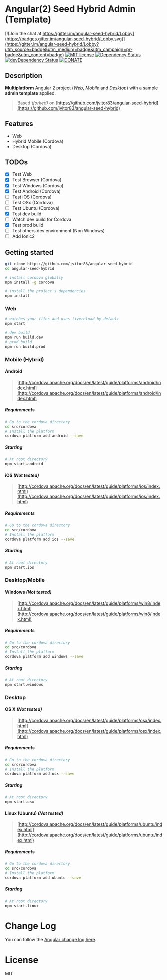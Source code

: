 # Angular(2) Seed Hybrid Admin (Template)

[![Join the chat at https://gitter.im/angular-seed-hybrid/Lobby](https://badges.gitter.im/angular-seed-hybrid/Lobby.svg)](https://gitter.im/angular-seed-hybrid/Lobby?utm_source=badge&utm_medium=badge&utm_campaign=pr-badge&utm_content=badge)
[![MIT license](http://img.shields.io/badge/license-MIT-brightgreen.svg)](http://opensource.org/licenses/MIT)
[![Dependency Status](https://david-dm.org/jvitor83/angular-seed-hybrid-admin.svg)](https://david-dm.org/jvitor83/angular-seed-hybrid-admin)
[![devDependency Status](https://david-dm.org/jvitor83/angular-seed-hybrid-admin/dev-status.svg)](https://david-dm.org/jvitor83/angular-seed-hybrid-admin#info=devDependencies)
[![DONATE](https://pledgie.com/campaigns/32766.png?skin_name=chrome)](https://david-dm.org/jvitor83/angular-seed-hybrid-admin#info=devDependencies)


## Description

**Multiplatform** Angular 2 project (_Web_, _Mobile_ and _Desktop_) with a sample **admin template** applied.

> Based _(forked)_ on [https://github.com/jvitor83/angular-seed-hybrid](https://github.com/jvitor83/angular-seed-hybrid)  
  

## Features

- Web
- Hybrid Mobile (Cordova)
- Desktop (Cordova)

## TODOs

- [x] Test Web
- [x] Test Browser (Cordova)
- [x] Test Windows (Cordova)
- [x] Test Android (Cordova)
- [ ] Test iOS (Cordova)
- [ ] Test OSx (Cordova)
- [ ] Test Ubuntu (Cordova)
- [x] Test dev build
- [ ] Watch dev build for Cordova
- [x] Test prod build
- [ ] Test others dev environment (Non Windows)
- [ ] Add Ionic2

## Getting started

```bash
git clone https://github.com/jvitor83/angular-seed-hybrid
cd angular-seed-hybrid

# install cordova globally
npm install -g cordova

# install the project's dependencies
npm install
```

### Web

```bash
# watches your files and uses livereload by default
npm start

# dev build
npm run build.dev
# prod build
npm run build.prod
```

### Mobile (Hybrid)

#### Android
> [http://cordova.apache.org/docs/en/latest/guide/platforms/android/index.html](http://cordova.apache.org/docs/en/latest/guide/platforms/android/index.html)

##### Requirements
```bash
# Go to the cordova directory
cd src/cordova
# Install the platform
cordova platform add android --save
```

##### Starting
```bash
# At root directory
npm start.android
```

#### iOS _(Not tested)_
> [http://cordova.apache.org/docs/en/latest/guide/platforms/ios/index.html](http://cordova.apache.org/docs/en/latest/guide/platforms/ios/index.html)

##### Requirements
```bash
# Go to the cordova directory
cd src/cordova
# Install the platform
cordova platform add ios --save
```

##### Starting
```bash
# At root directory
npm start.ios
```

### Desktop/Mobile

#### Windows _(Not tested)_
> [http://cordova.apache.org/docs/en/latest/guide/platforms/win8/index.html](http://cordova.apache.org/docs/en/latest/guide/platforms/win8/index.html)

##### Requirements
```bash
# Go to the cordova directory
cd src/cordova
# Install the platform
cordova platform add windows --save
```

##### Starting
```bash
# At root directory
npm start.windows
```

### Desktop

#### OS X _(Not tested)_
> [http://cordova.apache.org/docs/en/latest/guide/platforms/osx/index.html](http://cordova.apache.org/docs/en/latest/guide/platforms/osx/index.html)

##### Requirements
```bash
# Go to the cordova directory
cd src/cordova
# Install the platform
cordova platform add osx --save
```

##### Starting
```bash
# At root directory
npm start.osx
```

#### Linux (Ubuntu) _(Not tested)_
> [http://cordova.apache.org/docs/en/latest/guide/platforms/ubuntu/index.html](http://cordova.apache.org/docs/en/latest/guide/platforms/ubuntu/index.html)

##### Requirements
```bash
# Go to the cordova directory
cd src/cordova
# Install the platform
cordova platform add ubuntu --save
```

##### Starting
```bash
# At root directory
npm start.linux
```


# Change Log

You can follow the [Angular change log here](https://github.com/angular/angular/blob/master/CHANGELOG.md).

# License

MIT
